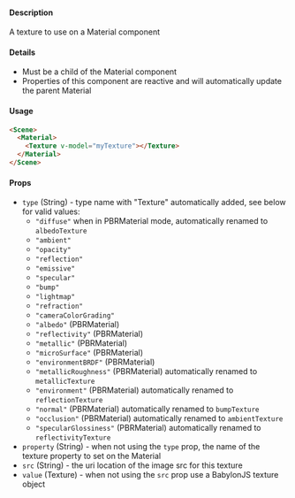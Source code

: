 #### Description

A texture to use on a Material component

#### Details

 - Must be a child of the Material component
 - Properties of this component are reactive and will automatically update the parent Material

#### Usage

```html
<Scene>
  <Material>
    <Texture v-model="myTexture"></Texture>
  </Material>
</Scene>
```

#### Props

 - `type` (String) - type name with "Texture" automatically added, see below for valid values:
    - `"diffuse"` when in PBRMaterial mode, automatically renamed to `albedoTexture`
    - `"ambient"`
    - `"opacity"`
    - `"reflection"`
    - `"emissive"`
    - `"specular"`
    - `"bump"`
    - `"lightmap"`
    - `"refraction"`
    - `"cameraColorGrading"`
    - `"albedo"` (PBRMaterial)
    - `"reflectivity"` (PBRMaterial)
    - `"metallic"` (PBRMaterial)
    - `"microSurface"` (PBRMaterial)
    - `"environmentBRDF"` (PBRMaterial)
    - `"metallicRoughness"` (PBRMaterial) automatically renamed to `metallicTexture`
    - `"environment"` (PBRMaterial) automatically renamed to `reflectionTexture`
    - `"normal"` (PBRMaterial) automatically renamed to `bumpTexture`
    - `"occlusion"` (PBRMaterial) automatically renamed to `ambientTexture`
    - `"specularGlossiness"` (PBRMaterial) automatically renamed to `reflectivityTexture`
 - `property` (String) - when not using the `type` prop, the name of the texture property to set on the Material
 - `src` (String) - the uri location of the image src for this texture
 - `value` (Texture) - when not using the `src` prop use a BabylonJS texture object
